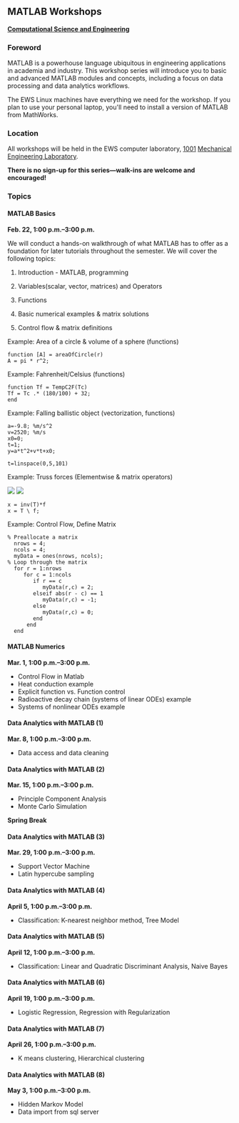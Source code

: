 ## MATLAB Workshops
**[Computational Science and Engineering](http://cse.illinois.edu/)**

### Foreword

MATLAB is a powerhouse language ubiquitous in engineering applications in academia and industry.  This workshop series will introduce you to basic and advanced MATLAB modules and concepts, including a focus on data processing and data analytics workflows.

The EWS Linux machines have everything we need for the workshop.  If you plan to use your personal laptop, you'll need to install a version of MATLAB from MathWorks.


### Location

All workshops will be held in the EWS computer laboratory, [1001](http://ada.fs.illinois.edu/0029Plan1.html) [Mechanical Engineering Laboratory](http://ada.fs.illinois.edu/0029.html).

**There is no sign-up for this series—walk-ins are welcome and encouraged!**


### Topics

#### MATLAB Basics

**Feb. 22, 1:00 p.m.–3:00 p.m.**

We will conduct a hands-on walkthrough of what MATLAB has to offer as a foundation for later tutorials throughout the semester. We will cover the following topics:

1. Introduction - MATLAB, programming

2. Variables(scalar, vector, matrices) and Operators

3. Functions

4. Basic numerical examples & matrix solutions

5. Control flow & matrix definitions

Example: Area of a circle & volume of a sphere (functions)
    
    function [A] = areaOfCircle(r)
    A = pi * r^2;

Example: Fahrenheit/Celsius (functions) 


    function Tf = TempC2F(Tc)
    Tf = Tc .* (180/100) + 32;
    end

Example: Falling ballistic object (vectorization, functions) 
    
    a=-9.8; %m/s^2
    v=2520; %m/s
    x0=0;
    t=1;
    y=a*t^2+v*t+x0;
     
    t=linspace(0,5,101) 
     
Example: Truss forces (Elementwise & matrix operators)

![](https://raw.github.com/uiuc-cse/matlab-fa13/master/lessons/truss.png)
![](https://raw.githubusercontent.com/uiuc-cse/matlab-fa14/gh-pages/lessons/img/truss-matrix.png)

    x = inv(T)*f
    x = T \ f;

Example: Control Flow, Define Matrix
    
    % Preallocate a matrix
      nrows = 4;
      ncols = 4;
      myData = ones(nrows, ncols);
    % Loop through the matrix
      for r = 1:nrows
         for c = 1:ncols
            if r == c
               myData(r,c) = 2;
            elseif abs(r - c) == 1
               myData(r,c) = -1;
            else
               myData(r,c) = 0;
            end
          end      
      end

#### MATLAB Numerics

**Mar. 1, 1:00 p.m.–3:00 p.m.**

   -  Control Flow in Matlab 
   -  Heat conduction example
   -  Explicit function vs. Function control
   -  Radioactive decay chain (systems of linear ODEs) example
   -  Systems of nonlinear ODEs example
   
#### Data Analytics with MATLAB (1)
**Mar. 8, 1:00 p.m.–3:00 p.m.**

   - Data access and data cleaning

#### Data Analytics with MATLAB (2)
**Mar. 15, 1:00 p.m.–3:00 p.m.**

   - Principle Component Analysis
   - Monte Carlo Simulation

**Spring Break**


#### Data Analytics with MATLAB (3)
**Mar. 29, 1:00 p.m.–3:00 p.m.**
   
   - Support Vector Machine
   - Latin hypercube sampling

#### Data Analytics with MATLAB (4)
**April 5, 1:00 p.m.–3:00 p.m.**
   
   - Classification: K-nearest neighbor method, Tree Model
   
#### Data Analytics with MATLAB (5)
**April 12, 1:00 p.m.–3:00 p.m.**
    
   - Classification: Linear and Quadratic Discriminant Analysis, Naive Bayes
   
#### Data Analytics with MATLAB (6)
**April 19, 1:00 p.m.–3:00 p.m.**   

   - Logistic Regression, Regression with Regularization   

#### Data Analytics with MATLAB (7)
**April 26, 1:00 p.m.–3:00 p.m.**   

   - K means clustering, Hierarchical clustering   
   
#### Data Analytics with MATLAB (8)
**May 3, 1:00 p.m.–3:00 p.m.**
   
   - Hidden Markov Model
   - Data import from sql server


